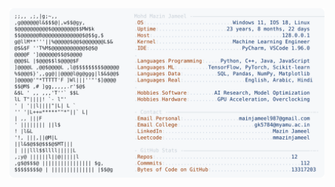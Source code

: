 <picture>
  <source srcset="https://raw.githubusercontent.com/mmazinjameel/mmazinjameel/main/dark_mode.svg?v=1753578149" media="(prefers-color-scheme: dark)">
  <img src="https://raw.githubusercontent.com/mmazinjameel/mmazinjameel/main/light_mode.svg?v=1753578149">
</picture>
